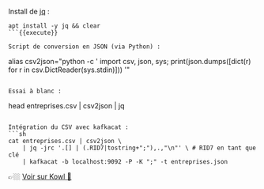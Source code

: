 Install de [jq](https://github.com/stedolan/jq) : 
```
apt install -y jq && clear
```{{execute}}

Script de conversion en JSON (via Python) : 
```
alias csv2json="python -c '
    import csv, json, sys; 
    print(json.dumps([dict(r) for r in csv.DictReader(sys.stdin)]))
'"
```{{execute}}

Essai à blanc :
```
head entreprises.csv | csv2json | jq
```{{execute}}

Intégration du CSV avec kafkacat : 
```sh
cat entreprises.csv | csv2json \ 
    | jq -jrc '.[] | (.RID7|tostring+";"),.,"\n"' \ # RID7 en tant que clé
    | kafkacat -b localhost:9092 -P -K ";" -t entreprises.json
```

👉🏼 [Voir sur Kowl 🤩]({{TRAFFIC_HOST1_8080}}/topics/entreprises.json)
